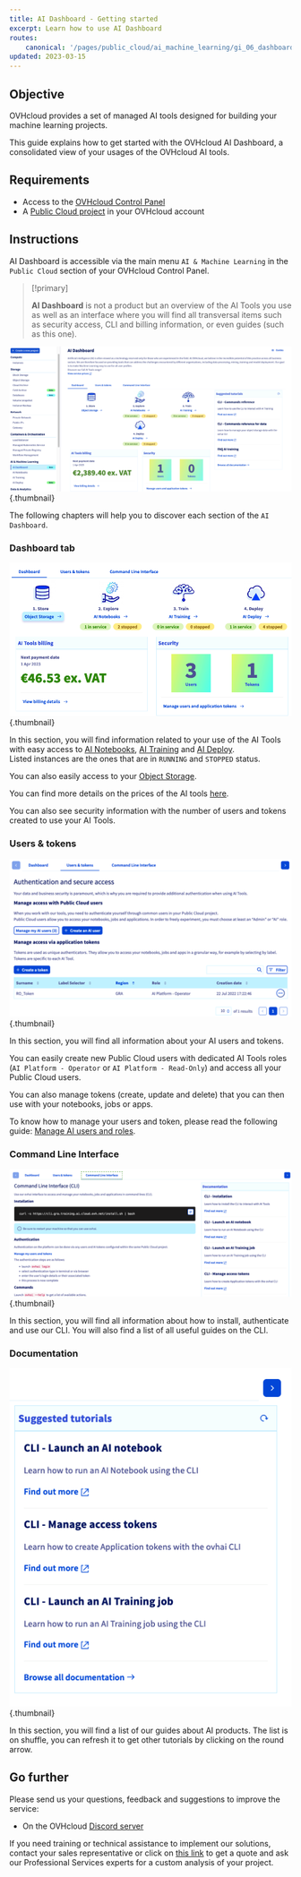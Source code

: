 ```yaml
---
title: AI Dashboard - Getting started
excerpt: Learn how to use AI Dashboard
routes:
    canonical: '/pages/public_cloud/ai_machine_learning/gi_06_dashboard_getting_started'
updated: 2023-03-15
---
```


## Objective

OVHcloud provides a set of managed AI tools designed for building your machine learning projects.

This guide explains how to get started with the OVHcloud AI Dashboard, a consolidated view of your usages of the OVHcloud AI tools.

## Requirements

- Access to the [OVHcloud Control Panel](https://www.ovh.com/auth/?action=gotomanager&from=https://www.ovh.pl/&ovhSubsidiary=pl)
- A [Public Cloud project](https://www.ovhcloud.com/pl/public-cloud/) in your OVHcloud account

## Instructions

AI Dashboard is accessible via the main menu `AI & Machine Learning` in the `Public Cloud` section of your OVHcloud Control Panel.

> [!primary]
>
> **AI Dashboard** is not a product but an overview of the AI Tools you use as well as an interface where you will find all transversal items such as security access, CLI and billing information, or even guides (such as this one).
>

![Dashboard menu](images/dashboard-01.jpg){.thumbnail}

The following chapters will help you to discover each section of the `AI Dashboard`.

### Dashboard tab

![Dashboard tab](images/dashboard-02.png){.thumbnail}

In this section, you will find information related to your use of the AI Tools with easy access to [AI Notebooks](/pages/public_cloud/ai_machine_learning/notebook_guide_introduction_definition), [AI Training](/pages/public_cloud/ai_machine_learning/training_guide_02_howto_submit_job) and [AI Deploy](/pages/public_cloud/ai_machine_learning/deploy_guide_02_getting_started).  
Listed instances are the ones that are in `RUNNING` and `STOPPED` status.

You can also easily access to your [Object Storage](/products/storage-object-storage).

You can find more details on the prices of the AI tools [here](https://www.ovhcloud.com/pl/public-cloud/prices/#ai-&-machine-learning).

You can also see security information with the number of users and tokens created to use your AI Tools.

### Users & tokens

![Users & tokens tab](images/dashboard-03.png){.thumbnail}

In this section, you will find all information about your AI users and tokens.

You can easily create new Public Cloud users with dedicated AI Tools roles (`AI Platform - Operator` or `AI Platform - Read-Only`) and access all your Public Cloud users.

You can also manage tokens (create, update and delete) that you can then use with your notebooks, jobs or apps.

To know how to manage your users and token, please read the following guide: [Manage AI users and roles](/pages/public_cloud/ai_machine_learning/gi_01_manage_users).

### Command Line Interface 

![Command Line Interface](images/dashboard-04.png){.thumbnail}

In this section, you will find all information about how to install, authenticate and use our CLI.
You will also find a list of all useful guides on the CLI.

### Documentation

![Documentation ](images/dashboard-05.png){.thumbnail}

In this section, you will find a list of our guides about AI products. The list is on shuffle, you can refresh it to get other tutorials by clicking on the round arrow.

## Go further

Please send us your questions, feedback and suggestions to improve the service:

- On the OVHcloud [Discord server](https://discord.com/invite/vXVurFfwe9)

If you need training or technical assistance to implement our solutions, contact your sales representative or click on [this link](https://www.ovhcloud.com/pl/professional-services/) to get a quote and ask our Professional Services experts for a custom analysis of your project.
